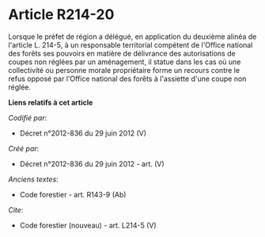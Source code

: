# Article R214-20

Lorsque le préfet de région a délégué, en application du deuxième alinéa de l'article L. 214-5, à un responsable territorial
compétent de l'Office national des forêts ses pouvoirs en matière de délivrance des autorisations de coupes non réglées par
un aménagement, il statue dans les cas où une collectivité ou personne morale propriétaire forme un recours contre le refus
opposé par l'Office national des forêts à l'assiette d'une coupe non réglée.

**Liens relatifs à cet article**

_Codifié par_:

  - Décret n°2012-836 du 29 juin 2012 (V)

_Créé par_:

  - Décret n°2012-836 du 29 juin 2012 - art. (V)

_Anciens textes_:

  - Code forestier - art. R143-9 (Ab)

_Cite_:

  - Code forestier (nouveau) - art. L214-5 (V)

